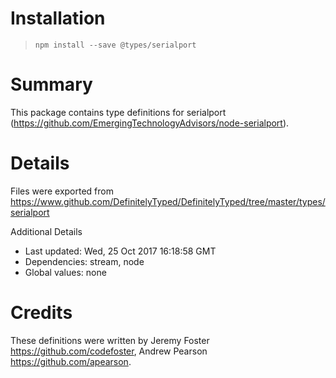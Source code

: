# Installation
> `npm install --save @types/serialport`

# Summary
This package contains type definitions for serialport (https://github.com/EmergingTechnologyAdvisors/node-serialport).

# Details
Files were exported from https://www.github.com/DefinitelyTyped/DefinitelyTyped/tree/master/types/serialport

Additional Details
 * Last updated: Wed, 25 Oct 2017 16:18:58 GMT
 * Dependencies: stream, node
 * Global values: none

# Credits
These definitions were written by Jeremy Foster <https://github.com/codefoster>, Andrew Pearson <https://github.com/apearson>.
